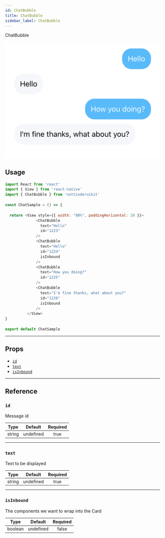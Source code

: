 ```yaml
---
id: ChatBubble
title: ChatBubble
sidebar_label: ChatBubble
---
```


ChatBubble

![ChatBubble_example](assets/images/ChatBubble.png)


## Usage

```js 
import React from 'react'
import { View } from 'react-native'
import { ChatBubble } from 'nottinderuikit'

const ChatSample = () => {

  return <View style={{ width: "80%", paddingHorizontal: 20 }}>
              <ChatBubble
                text="Hello"
                id="1223"
              />
              <ChatBubble
                text="Hello"
                id="1224"
                isInbound
              />
              <ChatBubble
                text="How you doing?"
                id="1225"
              />
              <ChatBubble
                text="I'm fine thanks, what about you?"
                id="1226"
                isInbound
              />
          </View>
}

export default ChatSample
```

---

## Props

- [`id`](#id)
- [`text`](#text)
- [`isInbound`](#isinbound)

---
## Reference


### `id`

Message id

|  Type     | Default       | Required |
| :-------: | :-----------: | :------: |
| string    |   undefined   |  true   |

---
### `text`

Text to be displayed

|  Type     | Default       | Required |
| :-------: | :-----------: | :------: |
| string    |   undefined   |  true    |

---
### `isInbound`

The components we want to wrap into the Card

|  Type     | Default       | Required |
| :-------: | :-----------: | :------: |
| boolean   |   undefined   |  false   |
